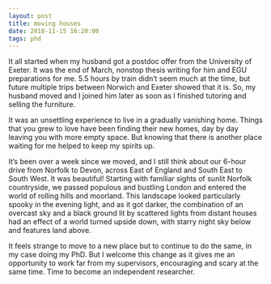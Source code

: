 ```yaml
---
layout: post
title: moving houses
date: 2018-11-15 16:20:00
tags: phd
---
```


It all started when my husband got a postdoc offer from the University of Exeter. It was the end of March, nonstop thesis writing for him and EGU preparations for me. 5.5 hours by train didn’t seem much at the time, but future multiple trips between Norwich and Exeter showed that it is. So, my husband moved and I joined him later as soon as I finished tutoring and selling the furniture.

It was an unsettling experience to live in a gradually vanishing home. Things that you grew to love have been finding their new homes, day by day leaving you with more empty space. But knowing that there is another place waiting for me helped to keep my spirits up.

It’s been over a week since we moved, and I still think about our 6-hour drive from Norfolk to Devon, across East of England and South East to South West. It was beautiful! Starting with familiar sights of sunlit Norfolk countryside, we passed populous and bustling London and entered the world of rolling hills and moorland. This landscape looked particularly spooky in the evening light, and as it got darker, the combination of an overcast sky and a black ground lit by scattered lights from distant houses had an effect of a world turned upside down, with starry night sky below and features land above.

It feels strange to move to a new place but to continue to do the same, in my case doing my PhD. But I welcome this change as it gives me an opportunity to work far from my supervisors, encouraging and scary at the same time. Time to become an independent researcher.
